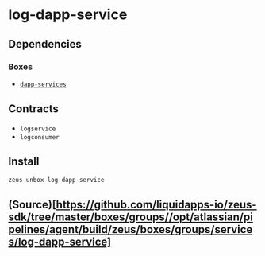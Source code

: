 
log-dapp-service 
====================




## Dependencies
### Boxes
* [`dapp-services`](dapp-services.md)


## Contracts
* `logservice`
* `logconsumer`
## Install
```bash
zeus unbox log-dapp-service
```







## (Source)[https://github.com/liquidapps-io/zeus-sdk/tree/master/boxes/groups//opt/atlassian/pipelines/agent/build/zeus/boxes/groups/services/log-dapp-service]
